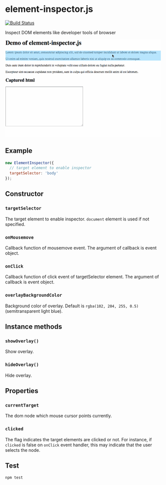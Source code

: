 # element-inspector.js

[![Build Status](https://travis-ci.org/cou929/element-inspector.js.svg?branch=master)](https://travis-ci.org/cou929/element-inspector.js)

Inspect DOM elements like developer tools of browser

![demo](/example/demo.gif)

## Example

```js
new ElementInspector({
  // target element to enable inspector
  targetSelector: 'body'
});
```

## Constructor

### `targetSelector`

The target element to enable inspector. `document` element is used if not specified.

### `onMousemove`

Callback function of mousemove event. The argument of callback is event object.

### `onClick`

Callback function of click event of targetSelector element. The argument of callback is event object.

### `overlayBackgroundColor`

Background color of overlay. Default is `rgba(102, 204, 255, 0.5)` (semitransparent light blue).

## Instance methods

### `showOverlay()`

Show overlay.

### `hideOverlay()`

Hide overlay.

## Properties

### `currentTarget`

The dom node which mouse cursor points currently.

### `clicked`

The flag indicates the target elements are clicked or not.
For instance, if `clicked` is false on `onClick` event handler, this may indicate that the user selects the node.

## Test

```
npm test
```
